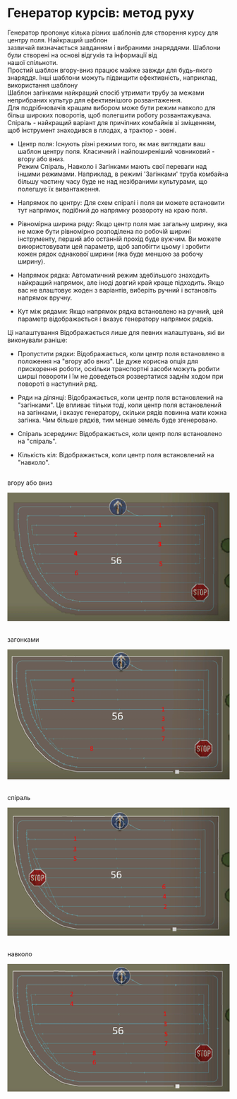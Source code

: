 # Генератор курсів: метод руху

  
Генератор пропонує кілька різних шаблонів для створення курсу для центру поля. Найкращий шаблон  
зазвичай визначається завданням і вибраними знаряддями. Шаблони були створені на основі відгуків та інформації від  
нашої спільноти.  
Простий шаблон вгору-вниз працює майже завжди для будь-якого знаряддя. Інші шаблони можуть підвищити ефективність, наприклад, використання шаблону  
Шаблон загінками найкращий спосіб утримати трубу за межами неприбраних культур для ефективнішого розвантаження.    
Для подрібнювачів кращим вибором може бути режим навколо для більш широких поворотів, щоб полегшити роботу розвантажувача.  
Спіраль - найкращий варіант для причіпних комбайнів зі зміщенням, щоб інструмент знаходився в плодах, а трактор - зовні.  


  

- Центр поля: Існують різні режими того, як має виглядати ваш шаблон центру поля. Класичний і найпоширеніший човниковий - вгору або вниз.  
Режим Спіраль, Навколо і Загінками мають свої переваги над іншими режимами. Наприклад, в режимі 'Загінками' труба комбайна більшу частину часу буде не над незібраними культурами, що полегшує їх вивантаження.  

- Напрямок по центру: Для схем спіралі і поля ви можете встановити тут напрямок, подібний до напрямку розвороту на краю поля.  

- Рівномірна ширина ряду: Якщо центр поля має загальну ширину, яка не може бути рівномірно розподілена по робочій ширині інструменту, перший або останній прохід буде вужчим. Ви можете використовувати цей параметр, щоб запобігти цьому і зробити кожен рядок однакової ширини (яка буде меншою за робочу ширину).  

- Напрямок рядка:  Автоматичний режим здебільшого знаходить найкращий напрямок, але іноді довгий край краще підходить. Якщо вас не влаштовує жоден з варіантів, виберіть ручний і встановіть напрямок вручну.  

- Кут між рядами: Якщо напрямок рядка встановлено на ручний, цей параметр відображається і вказує генератору напрямок рядків.  
  
Ці налаштування Відображається лише для певних налаштувань, які ви виконували раніше:  

- Пропустити рядки: Відображається, коли центр поля встановлено в положення на "вгору або вниз". Це дуже корисна опція для прискорення роботи, оскільки транспортні засоби можуть робити ширші повороти і їм не доведеться розвертатися заднім ходом при повороті в наступний ряд.  

- Ряди на ділянці: Відображається, коли центр поля встановлений на "загінками". Це впливає тільки тоді, коли центр поля встановлений на загінками, і вказує генератору, скільки рядів повинна мати кожна загінка. Чим більше рядків, тим менше земель буде згенеровано.  

- Спіраль зсередини: Відображається, коли центр поля встановлено на "спіраль".  

- Кількість кіл: Відображається, коли центр поля встановлений на "навколо".  


## 
вгору або вниз

![Image](../assets/images/updown_0_0_1024_591.png)

## 
загонками

![Image](../assets/images/lands_0_0_1024_599.png)

## 
спіраль

![Image](../assets/images/spiral_0_0_1024_590.png)

## 
навколо

![Image](../assets/images/racetrack_0_0_1024_589.png)

